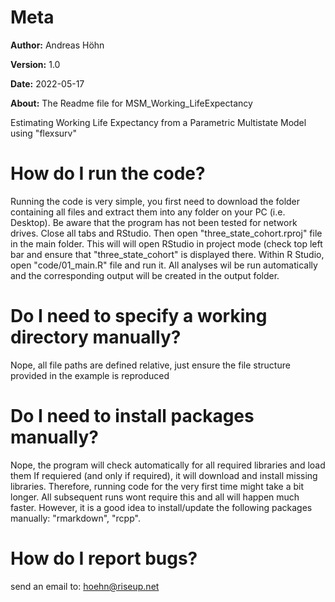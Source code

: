 # Meta

**Author:** Andreas Höhn

**Version:** 1.0

**Date:**  2022-05-17

**About:** The Readme file for MSM_Working_LifeExpectancy

Estimating Working Life Expectancy from a Parametric Multistate Model using "flexsurv"

# How do I run the code? 
Running the code is very simple, you first need to download the folder 
containing all files and extract them into any folder on your PC (i.e. Desktop). 
Be aware that the program has not been tested for network drives. Close all 
tabs and RStudio. Then open "three_state_cohort.rproj" file in the main folder. 
This will will open RStudio in project mode (check top left bar and ensure that 
"three_state_cohort" is displayed there. Within R Studio, open "code/01_main.R" 
file and run it. All analyses wil be run automatically and the corresponding 
output will be created in the output folder.

# Do I need to specify a working directory manually?
Nope, all file paths are defined relative, just ensure the file structure 
provided in the example is reproduced 

# Do I need to install packages manually?
Nope, the program will check automatically for all required libraries and load 
them If requiered (and only if required), it will download and install missing 
libraries. Therefore, running code for the very first time might take a bit longer. 
All subsequent runs wont require this and all will happen much faster. However, 
it is a good idea to install/update the following packages manually: "rmarkdown", 
"rcpp".

# How do I report bugs?
send an email to: hoehn@riseup.net 
